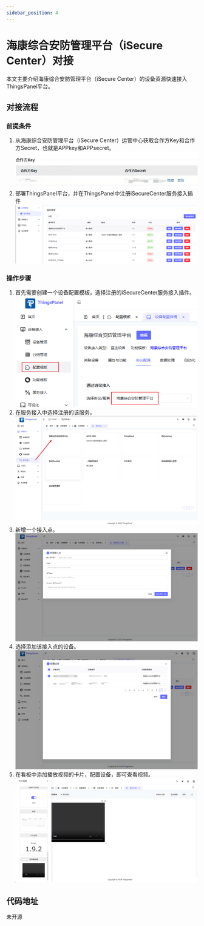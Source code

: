 ```yaml
---
sidebar_position: 4
---
```


# 海康综合安防管理平台（iSecure Center）对接

本文主要介绍海康综合安防管理平台（iSecure Center）的设备资源快速接入ThingsPanel平台。

## 对接流程

### 前提条件

1. 从海康综合安防管理平台（iSecure Center）运管中心获取合作方Key和合作方Secret，也就是APPkey和APPsecret。![alt text](img-isc/image.png)
2. 部署ThingsPanel平台，并在ThingsPanel中注册iSecureCenter服务接入插件![alt text](img-isc/image1.png)

### 操作步骤

1. 首先需要创建一个设备配置模板，选择注册的iSecureCenter服务接入插件。![alt text](img-isc/image-0.png)
2. 在服务接入中选择注册的该服务。![alt text](img-isc/image-1.png)
3. 新增一个接入点。![alt text](img-isc/image-2.png)
4. 选择添加该接入点的设备。![alt text](img-isc/image-3.png)
5. 在看板中添加播放视频的卡片，配置设备，即可查看视频。![alt text](img-isc/image-4.png)

## 代码地址

未开源
